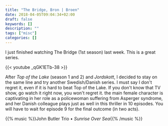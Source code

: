 ```yaml
---
title: "The Bridge, Bron | Broen"
date: 2018-04-05T09:04:34+02:00
draft: false
keywords: []
description: ""
tags: ["misc"]
categories: []
---
```

 
I just finished watching The Bridge (1st season) last week. This is a great series.

<!--more-->

{{< youtube _qGK1ETb-38 >}}

After *Top of the Lake* (season 1 and 2) and *Jordskott*, I decided to stay on the same line and try another Swedish/Danish series. I must say I don't regret it, even if it is hard to beat Top of the Lake. If you don't know that TV show, go watch it right now, you won't regret it. the main female character is captivating in her role as a policewoman suffering from Asperger syndrome, and her Danish colleague plays just as well in this thriller in 10 episodes. You will have to wait for episode 9 for the final outcome (in two acts). 


{{% music %}}John Butler Trio • *Sunrise Over Sea*{{% /music %}}
